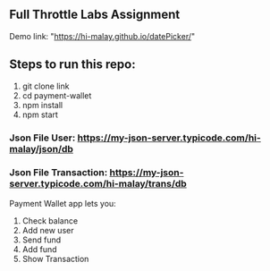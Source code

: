 ## Full Throttle Labs Assignment

Demo link: "https://hi-malay.github.io/datePicker/"


## Steps to run this repo:
1. git clone link 
2. cd payment-wallet
3. npm install
4. npm start

### Json File User: https://my-json-server.typicode.com/hi-malay/json/db

### Json File Transaction: https://my-json-server.typicode.com/hi-malay/trans/db

Payment Wallet app lets you:
1. Check balance
2. Add new user
3. Send fund
4. Add fund
5. Show Transaction

